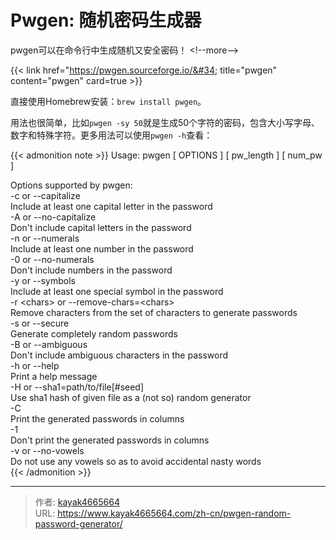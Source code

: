 # Pwgen: 随机密码生成器

pwgen可以在命令行中生成随机又安全密码！
&lt;!--more--&gt;

{{&lt; link href=&#34;https://pwgen.sourceforge.io/&#34; title=&#34;pwgen&#34; content=&#34;pwgen&#34; card=true &gt;}}

直接使用Homebrew安装：`brew install pwgen`。

用法也很简单，比如`pwgen -sy 50`就是生成50个字符的密码，包含大小写字母、数字和特殊字符。更多用法可以使用`pwgen -h`查看：

{{&lt; admonition note &gt;}}
Usage: pwgen [ OPTIONS ] [ pw_length ] [ num_pw ]  

Options supported by pwgen:  
  -c or --capitalize  
	Include at least one capital letter in the password  
  -A or --no-capitalize  
	Don&#39;t include capital letters in the password  
  -n or --numerals  
	Include at least one number in the password  
  -0 or --no-numerals  
	Don&#39;t include numbers in the password  
  -y or --symbols  
	Include at least one special symbol in the password  
  -r &lt;chars&gt; or --remove-chars=&lt;chars&gt;  
	Remove characters from the set of characters to generate passwords  
  -s or --secure  
	Generate completely random passwords  
  -B or --ambiguous  
	Don&#39;t include ambiguous characters in the password  
  -h or --help  
	Print a help message  
  -H or --sha1=path/to/file[#seed]  
	Use sha1 hash of given file as a (not so) random generator  
  -C  
	Print the generated passwords in columns  
  -1  
	Don&#39;t print the generated passwords in columns  
  -v or --no-vowels  
	Do not use any vowels so as to avoid accidental nasty words  
{{&lt; /admonition &gt;}}

---

> 作者: [kayak4665664](https://github.com/kayak4665664)  
> URL: https://www.kayak4665664.com/zh-cn/pwgen-random-password-generator/  

